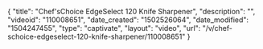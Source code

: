 {
    "title": "Chef'sChoice EdgeSelect 120 Knife Sharpener",
    "description": "",
    "videoid": "110008651",
    "date_created": "1502526064",
    "date_modified": "1504247455",
    "type": "captivate",
    "layout": "video",
    "url": "\/v\/chef-schoice-edgeselect-120-knife-sharpener\/110008651"
}